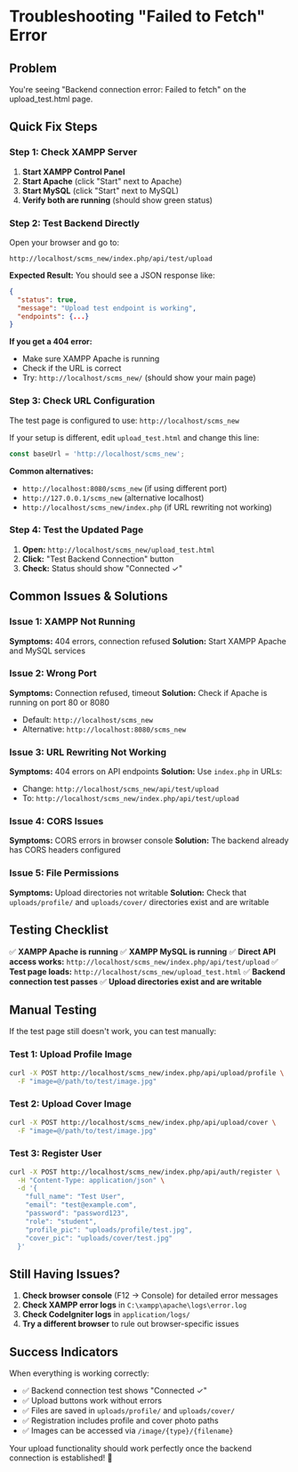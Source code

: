 # Troubleshooting "Failed to Fetch" Error

## Problem
You're seeing "Backend connection error: Failed to fetch" on the upload_test.html page.

## Quick Fix Steps

### Step 1: Check XAMPP Server
1. **Start XAMPP Control Panel**
2. **Start Apache** (click "Start" next to Apache)
3. **Start MySQL** (click "Start" next to MySQL)
4. **Verify both are running** (should show green status)

### Step 2: Test Backend Directly
Open your browser and go to:
```
http://localhost/scms_new/index.php/api/test/upload
```

**Expected Result:** You should see a JSON response like:
```json
{
  "status": true,
  "message": "Upload test endpoint is working",
  "endpoints": {...}
}
```

**If you get a 404 error:**
- Make sure XAMPP Apache is running
- Check if the URL is correct
- Try: `http://localhost/scms_new/` (should show your main page)

### Step 3: Check URL Configuration
The test page is configured to use: `http://localhost/scms_new`

If your setup is different, edit `upload_test.html` and change this line:
```javascript
const baseUrl = 'http://localhost/scms_new';
```

**Common alternatives:**
- `http://localhost:8080/scms_new` (if using different port)
- `http://127.0.0.1/scms_new` (alternative localhost)
- `http://localhost/scms_new/index.php` (if URL rewriting not working)

### Step 4: Test the Updated Page
1. **Open:** `http://localhost/scms_new/upload_test.html`
2. **Click:** "Test Backend Connection" button
3. **Check:** Status should show "Connected ✓"

## Common Issues & Solutions

### Issue 1: XAMPP Not Running
**Symptoms:** 404 errors, connection refused
**Solution:** Start XAMPP Apache and MySQL services

### Issue 2: Wrong Port
**Symptoms:** Connection refused, timeout
**Solution:** Check if Apache is running on port 80 or 8080
- Default: `http://localhost/scms_new`
- Alternative: `http://localhost:8080/scms_new`

### Issue 3: URL Rewriting Not Working
**Symptoms:** 404 errors on API endpoints
**Solution:** Use `index.php` in URLs:
- Change: `http://localhost/scms_new/api/test/upload`
- To: `http://localhost/scms_new/index.php/api/test/upload`

### Issue 4: CORS Issues
**Symptoms:** CORS errors in browser console
**Solution:** The backend already has CORS headers configured

### Issue 5: File Permissions
**Symptoms:** Upload directories not writable
**Solution:** Check that `uploads/profile/` and `uploads/cover/` directories exist and are writable

## Testing Checklist

✅ **XAMPP Apache is running**
✅ **XAMPP MySQL is running**
✅ **Direct API access works:** `http://localhost/scms_new/index.php/api/test/upload`
✅ **Test page loads:** `http://localhost/scms_new/upload_test.html`
✅ **Backend connection test passes**
✅ **Upload directories exist and are writable**

## Manual Testing

If the test page still doesn't work, you can test manually:

### Test 1: Upload Profile Image
```bash
curl -X POST http://localhost/scms_new/index.php/api/upload/profile \
  -F "image=@/path/to/test/image.jpg"
```

### Test 2: Upload Cover Image
```bash
curl -X POST http://localhost/scms_new/index.php/api/upload/cover \
  -F "image=@/path/to/test/image.jpg"
```

### Test 3: Register User
```bash
curl -X POST http://localhost/scms_new/index.php/api/auth/register \
  -H "Content-Type: application/json" \
  -d '{
    "full_name": "Test User",
    "email": "test@example.com",
    "password": "password123",
    "role": "student",
    "profile_pic": "uploads/profile/test.jpg",
    "cover_pic": "uploads/cover/test.jpg"
  }'
```

## Still Having Issues?

1. **Check browser console** (F12 → Console) for detailed error messages
2. **Check XAMPP error logs** in `C:\xampp\apache\logs\error.log`
3. **Check CodeIgniter logs** in `application/logs/`
4. **Try a different browser** to rule out browser-specific issues

## Success Indicators

When everything is working correctly:
- ✅ Backend connection test shows "Connected ✓"
- ✅ Upload buttons work without errors
- ✅ Files are saved in `uploads/profile/` and `uploads/cover/`
- ✅ Registration includes profile and cover photo paths
- ✅ Images can be accessed via `/image/{type}/{filename}`

Your upload functionality should work perfectly once the backend connection is established! 🎉 